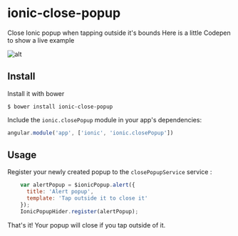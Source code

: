 # ionic-close-popup
Close Ionic popup when tapping outside it's bounds
Here is a little Codepen to show a live example

![alt](http://i.imgur.com/mBTNIMs.gif)

## Install

Install it with bower

```shell
$ bower install ionic-close-popup
```

Include the `ionic.closePopup` module in your app's dependencies:

```javascript
angular.module('app', ['ionic', 'ionic.closePopup'])
```

## Usage

Register your newly created popup to the `closePopupService` service :

```javascript
    var alertPopup = $ionicPopup.alert({
      title: 'Alert popup',
      template: 'Tap outside it to close it'
    });
    IonicPopupHider.register(alertPopup);
```

That's it! Your popup will close if you tap outside of it.
